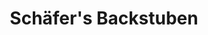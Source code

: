---
title: "Schäfer's Backstuben"
url: /dautphetal/schaefers-backstuben-lahnstrasse/
shop: Bäckerei
---